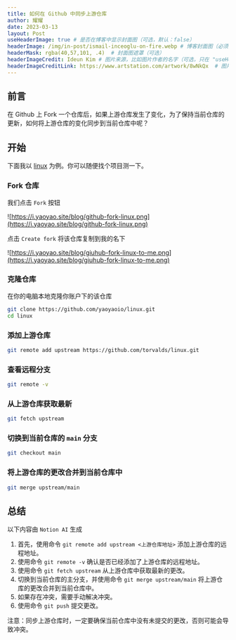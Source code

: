```yaml
---
title: 如何在 Github 中同步上游仓库
author: 耀耀
date: 2023-03-13
layout: Post
useHeaderImage: true # 是否在博客中显示封面图（可选，默认：false）
headerImage: /img/in-post/ismail-inceoglu-on-fire.webp # 博客封面图（必须，即使上一项选了 false，因为图片也需要在首页显示）
headerMask: rgba(40,57,101, .4)  # 封面图遮罩（可选）
headerImageCredit: Ideun Kim # 图片来源，比如图片作者的名字（可选，只在 "useHeaderImage: true" 时有效）
headerImageCreditLink: https://www.artstation.com/artwork/8wNkQx  # 图片来源的链接（可选，只在 "useHeaderImage: true" 时有效）
---
```


## 前言

在 Github 上 Fork 一个仓库后，如果上游仓库发生了变化，为了保持当前仓库的更新，如何将上游仓库的变化同步到当前仓库中呢？

## 开始

下面我以 [linux](https://github.com/torvalds/linux) 为例。你可以随便找个项目测一下。

### Fork 仓库

我们点击 `Fork` 按钮

![https://i.yaoyao.site/blog/github-fork-linux.png](https://i.yaoyao.site/blog/github-fork-linux.png)

点击 `Create fork` 将该仓库复制到我的名下

![https://i.yaoyao.site/blog/giuhub-fork-linux-to-me.png](https://i.yaoyao.site/blog/giuhub-fork-linux-to-me.png)

### 克隆仓库

在你的电脑本地克隆你账户下的该仓库

```bash
git clone https://github.com/yaoyaoio/linux.git
cd linux
```

### 添加上游仓库

```bash
git remote add upstream https://github.com/torvalds/linux.git
```

### 查看远程分支

```bash
git remote -v
```

### 从上游仓库获取最新

```bash
git fetch upstream
```

### 切换到当前仓库的 `main`  分支

```bash
git checkout main
```

### 将上游仓库的更改合并到当前仓库中

```bash
git merge upstream/main
```

## 总结

以下内容由 `Notion AI` 生成

1. 首先，使用命令 `git remote add upstream <上游仓库地址>` 添加上游仓库的远程地址。
2. 使用命令 `git remote -v` 确认是否已经添加了上游仓库的远程地址。
3. 使用命令 `git fetch upstream` 从上游仓库中获取最新的更改。
4. 切换到当前仓库的主分支，并使用命令 `git merge upstream/main` 将上游仓库的更改合并到当前仓库中。
5. 如果存在冲突，需要手动解决冲突。
6. 使用命令 `git push` 提交更改。

注意：同步上游仓库时，一定要确保当前仓库中没有未提交的更改，否则可能会导致冲突。
